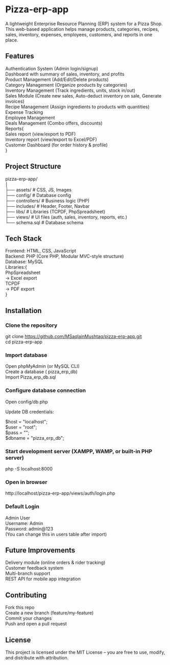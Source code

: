 # Pizza-erp-app

A lightweight Enterprise Resource Planning (ERP) system for a Pizza Shop. This web-based application helps manage products, categories, recipes, sales, inventory, expenses, employees, customers, and reports in one place.

## Features

Authentication System (Admin login/signup)  
Dashboard with summary of sales, inventory, and profits  
Product Management (Add/Edit/Delete products)  
Category Management (Organize products by categories)  
Inventory Management (Track ingredients, units, stock in/out)  
Sales Module (Create new sales, Auto-deduct inventory on sale, Generate invoices)  
Recipe Management (Assign ingredients to products with quantities)  
Expense Tracking  
Employee Management  
Deals Management (Combo offers, discounts)  
Reports{  
    Sales report (view/export to PDF)  
    Inventory report (view/export to Excel/PDF)  
    Customer Dashboard (for order history & profile)  
    }  

## Project Structure
pizza-erp-app/  
│  
├── assets/             # CSS, JS, Images  
├── config/             # Database config  
├── controllers/        # Business logic (PHP)  
├── includes/           # Header, Footer, Navbar  
├── libs/               # Libraries (TCPDF, PhpSpreadsheet)  
├── views/              # UI files (auth, sales, inventory, reports, etc.)  
└── schema.sql          # Database schema  

## Tech Stack

Frontend: HTML, CSS, JavaScript   
Backend: PHP (Core PHP, Modular MVC-style structure)  
Database: MySQL  
Libraries:{  
    PhpSpreadsheet  
     → Excel export  
    TCPDF  
     → PDF export  
     }  

## Installation

### Clone the repository

git clone https://github.com/MSaqlainMushtaq/pizza-erp-app.git  
cd pizza-erp-app  

### Import database

Open phpMyAdmin (or MySQL CLI)  
Create a database ( pizza_erp_db)  
Import Pizza_erp_db.sql  

### Configure database connection

Open config/db.php  

Update DB credentials:  

$host = "localhost";  
$user = "root";  
$pass = "";  
$dbname = "pizza_erp_db";  


### Start development server (XAMPP, WAMP, or built-in PHP server)

php -S localhost:8000  


### Open in browser

http://localhost/pizza-erp-app/views/auth/login.php

### Default Login

Admin User  
Username: Admin  
Password: admin@123  
(You can change this in users table after import)  

## Future Improvements

Delivery module (online orders & rider tracking)  
Customer feedback system  
Multi-branch support  
REST API for mobile app integration  

## Contributing

Fork this repo  
Create a new branch (feature/my-feature)  
Commit your changes  
Push and open a pull request  

## License

This project is licensed under the MIT License – you are free to use, modify, and distribute with attribution.
